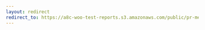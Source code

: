 ```yaml
---
layout: redirect
redirect_to: https://a8c-woo-test-reports.s3.amazonaws.com/public/pr-merge/38918/api/index.html
---
```


